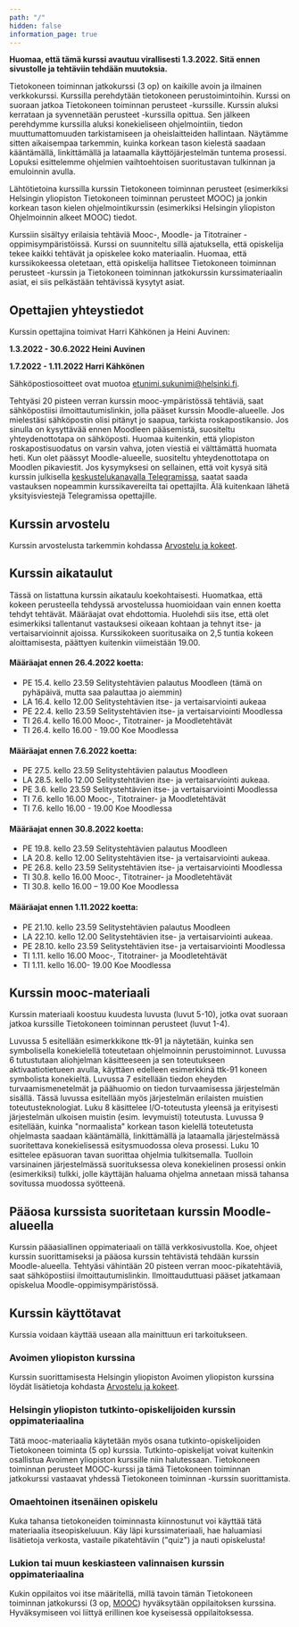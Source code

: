 ```yaml
---
path: "/"
hidden: false
information_page: true
---
```


**Huomaa, että tämä kurssi avautuu virallisesti 1.3.2022. Sitä ennen sivustolle ja tehtäviin tehdään muutoksia.**

Tietokoneen toiminnan jatkokurssi (3 op) on kaikille avoin ja ilmainen verkkokurssi. Kurssilla perehdytään tietokoneen perustoimintoihin. Kurssi on suoraan jatkoa Tietokoneen toiminnan perusteet -kurssille. Kurssin aluksi kerrataan ja syvennetään perusteet -kurssilla opittua. Sen jälkeen perehdymme kurssilla aluksi konekieliseen ohjelmointiin, tiedon muuttumattomuuden tarkistamiseen ja oheislaitteiden hallintaan. Näytämme sitten aikaisempaa tarkemmin, kuinka korkean tason kielestä saadaan kääntämällä, linkittämällä ja lataamalla käyttöjärjestelmän tuntema prosessi. Lopuksi esittelemme ohjelmien vaihtoehtoisen suoritustavan tulkinnan ja emuloinnin avulla.

Lähtötietoina kurssilla kurssin Tietokoneen toiminnan perusteet (esimerkiksi Helsingin yliopiston Tietokoneen toiminnan perusteet MOOC) ja jonkin korkean tason kielen ohjelmointikurssin (esimerkiksi Helsingin yliopiston Ohjelmoinnin alkeet MOOC) tiedot.

Kurssiin sisältyy erilaisia tehtäviä Mooc-, Moodle- ja Titotrainer -oppimisympäristöissä. Kurssi on suunniteltu sillä ajatuksella, että opiskelija tekee kaikki tehtävät ja opiskelee koko materiaalin. Huomaa, että kurssikokeessa oletetaan, että opiskelija hallitsee Tietokoneen toiminnan perusteet -kurssin ja Tietokoneen toiminnan jatkokurssin kurssimateriaalin asiat, ei siis pelkästään tehtävissä kysytyt asiat.

## Opettajien yhteystiedot
Kurssin opettajina toimivat Harri Kähkönen ja Heini Auvinen:

**1.3.2022 - 30.6.2022 Heini Auvinen**

**1.7.2022 - 1.11.2022 Harri Kähkönen**

Sähköpostiosoitteet ovat muotoa etunimi.sukunimi@helsinki.fi.

Tehtyäsi 20 pisteen verran kurssin mooc-ympäristössä tehtäviä, saat sähköpostiisi ilmoittautumislinkin, jolla pääset kurssin Moodle-alueelle. Jos mielestäsi sähköpostin olisi pitänyt jo saapua, tarkista roskapostikansio. Jos sinulla on kysyttävää ennen Moodleen pääsemistä, suositeltu yhteydenottotapa on sähköposti. Huomaa kuitenkin, että yliopiston roskapostisuodatus on varsin vahva, joten viestiä ei välttämättä huomata heti. Kun olet päässyt Moodle-alueelle, suositeltu yhteydenottotapa on Moodlen pikaviestit. Jos kysymyksesi on sellainen, että voit kysyä sitä kurssin julkisella [keskustelukanavalla Telegramissa](https://t.me/tkt_tito), saatat saada vastauksen nopeammin kurssikavereilta tai opettajilta. Älä kuitenkaan lähetä yksityisviestejä Telegramissa opettajille.

## Kurssin arvostelu
Kurssin arvostelusta tarkemmin kohdassa [Arvostelu ja kokeet](arvostelu-ja-kokeet).


## Kurssin aikataulut
Tässä on listattuna kurssin aikataulu koekohtaisesti. Huomatkaa, että kokeen perusteella tehdyssä arvostelussa huomioidaan vain ennen koetta tehdyt tehtävät. Määräajat ovat ehdottomia. Huolehdi siis itse, että olet esimerkiksi tallentanut vastauksesi oikeaan kohtaan ja tehnyt itse- ja vertaisarvioinnit ajoissa. Kurssikokeen suoritusaika on 2,5 tuntia kokeen aloittamisesta, päättyen kuitenkin viimeistään 19.00.

#### Määräajat ennen 26.4.2022 koetta:
- PE 15.4. kello 23.59 Selitystehtävien palautus Moodleen (tämä on pyhäpäivä, mutta saa palauttaa jo aiemmin)
- LA 16.4. kello 12.00 Selitystehtävien itse- ja vertaisarviointi aukeaa
- PE 22.4. kello 23.59 Selitystehtävien itse- ja vertaisarviointi Moodlessa
- TI 26.4. kello 16.00 Mooc-, Titotrainer- ja Moodletehtävät
- TI 26.4. kello 16.00 - 19.00 Koe Moodlessa

#### Määräajat ennen 7.6.2022 koetta:
- PE 27.5. kello 23.59 Selitystehtävien palautus Moodleen
- LA 28.5. kello 12.00 Selitystehtävien itse- ja vertaisarviointi aukeaa.
- PE 3.6. kello 23.59 Selitystehtävien itse- ja vertaisarviointi Moodlessa
- TI 7.6. kello 16.00 Mooc-, Titotrainer- ja Moodletehtävät
- TI 7.6. kello 16.00 - 19.00 Koe Moodlessa

#### Määräajat ennen 30.8.2022 koetta:
- PE 19.8. kello 23.59 Selitystehtävien palautus Moodleen
- LA 20.8. kello 12.00 Selitystehtävien itse- ja vertaisarviointi aukeaa.
- PE 26.8. kello 23.59 Selitystehtävien itse- ja vertaisarviointi Moodlessa
- TI 30.8. kello 16.00 Mooc-, Titotrainer- ja Moodletehtävät
- TI 30.8. kello 16.00 – 19.00 Koe Moodlessa

#### Määräajat ennen 1.11.2022 koetta:
- PE 21.10. kello 23.59 Selitystehtävien palautus Moodleen
- LA 22.10. kello 12.00 Selitystehtävien itse- ja vertaisarviointi aukeaa.
- PE 28.10. kello 23.59 Selitystehtävien itse- ja vertaisarviointi Moodlessa
- TI 1.11. kello 16.00 Mooc-, Titotrainer- ja Moodletehtävät
- TI 1.11. kello 16.00- 19.00  Koe Moodlessa


## Kurssin mooc-materiaali
Kurssin materiaali koostuu kuudesta luvusta (luvut 5-10), jotka ovat suoraan jatkoa kurssille Tietokoneen toiminnan perusteet (luvut 1-4).

Luvussa 5 esitellään esimerkkikone ttk-91 ja näytetään, kuinka sen symbolisella konekielellä toteutetaan ohjelmoinnin perustoiminnot. Luvussa 6 tutustutaan aliohjelman käsitteeseen ja sen toteutukseen aktivaatiotietueen avulla, käyttäen edelleen esimerkkinä ttk-91 koneen symbolista konekieltä. Luvussa 7 esitellään tiedon eheyden turvaamismenetelmät ja päähuomio on tiedon turvaamisessa järjestelmän sisällä. Tässä luvussa esitellään myös järjestelmän erilaisten muistien toteutusteknologiat. Luku 8 käsittelee I/O-toteutusta yleensä ja erityisesti järjestelmän ulkoisen muistin (esim. levymuisti) toteutusta. Luvussa 9 esitellään, kuinka "normaalista" korkean tason kielellä toteutetusta ohjelmasta saadaan kääntämällä, linkittämällä ja lataamalla järjestelmässä suoritettava konekielisessä esitysmuodossa oleva prosessi. Luku 10 esittelee epäsuoran tavan suorittaa ohjelmia tulkitsemalla. Tuolloin varsinainen järjestelmässä suorituksessa oleva konekielinen prosessi onkin (esimerkiksi) tulkki, jolle käyttäjän haluama ohjelma annetaan missä tahansa sovitussa muodossa syötteenä.

## Pääosa kurssista suoritetaan kurssin Moodle-alueella
Kurssin pääasiallinen oppimateriaali on tällä verkkosivustolla. Koe, ohjeet kurssin suorittamiseksi ja pääosa kurssin tehtävistä tehdään kurssin Moodle-alueella.
Tehtyäsi vähintään 20 pisteen verran mooc-pikatehtäviä, saat sähköpostiisi ilmoittautumislinkin. Ilmoittauduttuasi pääset jatkamaan opiskelua Moodle-oppimisympäristössä.

## Kurssin käyttötavat
Kurssia voidaan käyttää useaan alla mainittuun eri tarkoitukseen.

### Avoimen yliopiston kurssina
Kurssin suorittamisesta Helsingin yliopiston Avoimen yliopiston kurssina löydät lisätietoja kohdasta [Arvostelu ja kokeet](arvostelu-ja-kokeet).

### Helsingin yliopiston tutkinto-opiskelijoiden kurssin oppimateriaalina
Tätä mooc-materiaalia käytetään myös osana tutkinto-opiskelijoiden Tietokoneen toiminta (5 op) kurssia. Tutkinto-opiskelijat voivat kuitenkin osallistua Avoimen yliopiston kurssille niin halutessaan. Tietokoneen toiminnan perusteet MOOC-kurssi ja tämä Tietokoneen toiminnan jatkokurssi vastaavat yhdessä Tietokoneen toiminnan -kurssin suorittamista.

### Omaehtoinen itsenäinen opiskelu
Kuka tahansa tietokoneiden toiminnasta kiinnostunut voi käyttää tätä materiaalia itseopiskeluuun. Käy läpi kurssimateriaali, hae haluamiasi lisätietoja verkosta, vastaile pikatehtäviin ("quiz") ja nauti opiskelusta!

### Lukion tai muun keskiasteen valinnaisen kurssin oppimateriaalina
Kukin oppilaitos voi itse määritellä, millä tavoin tämän Tietokoneen toiminnan jatkokurssi (3 op, [MOOC](https://mooc.fi/)) hyväksytään oppilaitoksen kurssina. Hyväksymiseen voi liittyä erillinen koe kyseisessä oppilaitoksessa.


